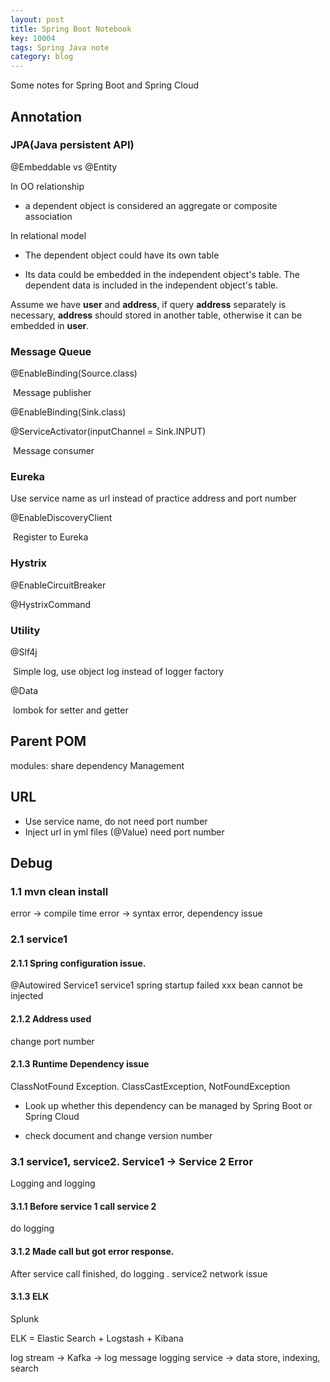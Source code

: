 ```yaml
---
layout: post
title: Spring Boot Notebook
key: 10004
tags: Spring Java note
category: blog
---
```


Some notes for Spring Boot and Spring Cloud<!--more-->


## Annotation

### JPA(Java persistent API)

@Embeddable vs @Entity

In OO relationship

* a dependent object is considered an aggregate or composite association

In relational model

* The dependent object could have its own table

* Its data could be embedded in the independent object's table. The dependent data is included in the independent object's table.

Assume we have **user** and **address**, if query **address** separately is necessary, **address** should stored in another table, otherwise it can be embedded in **user**.

### Message Queue

@EnableBinding(Source.class)

​	Message publisher

@EnableBinding(Sink.class)

@ServiceActivator(inputChannel = Sink.INPUT)

​	Message consumer

### Eureka

Use service name as url instead of practice address and port number

@EnableDiscoveryClient

​	Register to Eureka

### Hystrix

@EnableCircuitBreaker

@HystrixCommand

### Utility

@Slf4j

​	Simple log, use object log instead of logger factory

@Data

​	lombok for setter and getter

## Parent POM

modules: share dependency Management

## URL

* Use service name, do not need port number
* Inject url in yml files (@Value)  need port number

## Debug

### 1.1 mvn clean install

error -> compile time error -> syntax error, dependency issue

### 2.1 service1

#### 2.1.1 Spring configuration issue.

@Autowired Service1 service1 spring startup failed xxx bean cannot be injected

#### 2.1.2 Address used

change port number

#### 2.1.3 Runtime Dependency issue 

ClassNotFound Exception. ClassCastException, NotFoundException

* Look up whether this dependency can be managed by Spring Boot or Spring Cloud	

* check document and change version number

### 3.1  service1, service2. Service1 -> Service 2 Error

Logging and logging

#### 3.1.1 Before service 1 call service 2

do logging

#### 3.1.2 Made call but got error response.

After service call finished, do logging . service2 network issue

#### 3.1.3 ELK

Splunk

ELK = Elastic Search + Logstash + Kibana

log stream -> Kafka -> log message logging service -> data store, indexing, search